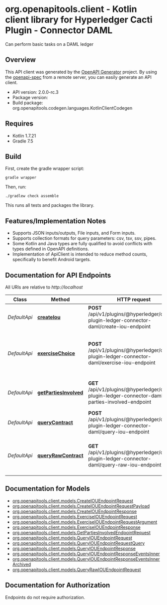 # org.openapitools.client - Kotlin client library for Hyperledger Cacti Plugin - Connector DAML

Can perform basic tasks on a DAML ledger

## Overview
This API client was generated by the [OpenAPI Generator](https://openapi-generator.tech) project.  By using the [openapi-spec](https://github.com/OAI/OpenAPI-Specification) from a remote server, you can easily generate an API client.

- API version: 2.0.0-rc.3
- Package version: 
- Build package: org.openapitools.codegen.languages.KotlinClientCodegen

## Requires

* Kotlin 1.7.21
* Gradle 7.5

## Build

First, create the gradle wrapper script:

```
gradle wrapper
```

Then, run:

```
./gradlew check assemble
```

This runs all tests and packages the library.

## Features/Implementation Notes

* Supports JSON inputs/outputs, File inputs, and Form inputs.
* Supports collection formats for query parameters: csv, tsv, ssv, pipes.
* Some Kotlin and Java types are fully qualified to avoid conflicts with types defined in OpenAPI definitions.
* Implementation of ApiClient is intended to reduce method counts, specifically to benefit Android targets.

<a id="documentation-for-api-endpoints"></a>
## Documentation for API Endpoints

All URIs are relative to *http://localhost*

Class | Method | HTTP request | Description
------------ | ------------- | ------------- | -------------
*DefaultApi* | [**createIou**](docs/DefaultApi.md#createiou) | **POST** /api/v1/plugins/@hyperledger/cactus-plugin-ledger-connector-daml/create-iou-endpoint | This method creates a simple iou countract
*DefaultApi* | [**exerciseChoice**](docs/DefaultApi.md#exercisechoice) | **POST** /api/v1/plugins/@hyperledger/cactus-plugin-ledger-connector-daml/exercise-iou-endpoint | This method exercise choices(DAML term for function on contracts) for iou countract
*DefaultApi* | [**getPartiesInvolved**](docs/DefaultApi.md#getpartiesinvolved) | **GET** /api/v1/plugins/@hyperledger/cactus-plugin-ledger-connector-daml/get-parties-involved-endpoint | This method queries all the parties that is included on IOU contract
*DefaultApi* | [**queryContract**](docs/DefaultApi.md#querycontract) | **POST** /api/v1/plugins/@hyperledger/cactus-plugin-ledger-connector-daml/query-iou-endpoint | This method queries DAML contracts
*DefaultApi* | [**queryRawContract**](docs/DefaultApi.md#queryrawcontract) | **GET** /api/v1/plugins/@hyperledger/cactus-plugin-ledger-connector-daml/query-raw-iou-endpoint | This method queries DAML contracts that does not include request body


<a id="documentation-for-models"></a>
## Documentation for Models

 - [org.openapitools.client.models.CreateIOUEndpointRequest](docs/CreateIOUEndpointRequest.md)
 - [org.openapitools.client.models.CreateIOUEndpointRequestPayload](docs/CreateIOUEndpointRequestPayload.md)
 - [org.openapitools.client.models.CreateIOUEndpointResponse](docs/CreateIOUEndpointResponse.md)
 - [org.openapitools.client.models.ExerciseIOUEndpointRequest](docs/ExerciseIOUEndpointRequest.md)
 - [org.openapitools.client.models.ExerciseIOUEndpointRequestArgument](docs/ExerciseIOUEndpointRequestArgument.md)
 - [org.openapitools.client.models.ExerciseIOUEndpointResponse](docs/ExerciseIOUEndpointResponse.md)
 - [org.openapitools.client.models.GetPartiesInvolvedEndpointRequest](docs/GetPartiesInvolvedEndpointRequest.md)
 - [org.openapitools.client.models.QueryIOUEndpointRequest](docs/QueryIOUEndpointRequest.md)
 - [org.openapitools.client.models.QueryIOUEndpointRequestQuery](docs/QueryIOUEndpointRequestQuery.md)
 - [org.openapitools.client.models.QueryIOUEndpointResponse](docs/QueryIOUEndpointResponse.md)
 - [org.openapitools.client.models.QueryIOUEndpointResponseEventsInner](docs/QueryIOUEndpointResponseEventsInner.md)
 - [org.openapitools.client.models.QueryIOUEndpointResponseEventsInnerArchived](docs/QueryIOUEndpointResponseEventsInnerArchived.md)
 - [org.openapitools.client.models.QueryRawIOUEndpointRequest](docs/QueryRawIOUEndpointRequest.md)


<a id="documentation-for-authorization"></a>
## Documentation for Authorization

Endpoints do not require authorization.


